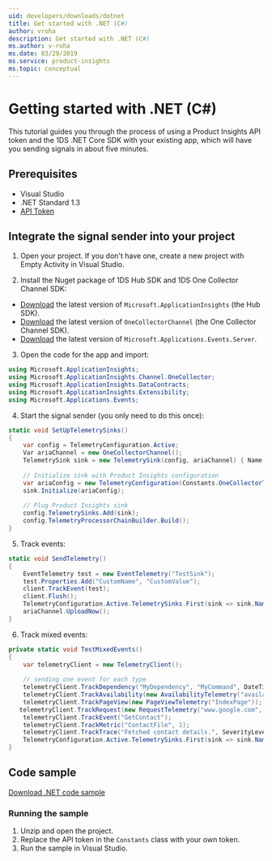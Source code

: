 ```yaml
---
uid: developers/downloads/dotnet
title: Get started with .NET (C#)
author: vroha
description: Get started with .NET (C#)
ms.author: v-roha
ms.date: 03/29/2019
ms.service: product-insights
ms.topic: conceptual
---
```

# Getting started with .NET (C#)

This tutorial guides you through the process of using a Product Insights API token and the 1DS .NET Core SDK with your existing app, which will have you sending signals in about five minutes. 
 
## Prerequisites 
* Visual Studio 
* .NET Standard 1.3  
* [API Token](xref:developers/downloads/api-token)

## Integrate the signal sender into your project

1. Open your project. If you don't have one, create a new project with Empty Activity in Visual Studio. 
 
2. Install the Nuget package of 1DS Hub SDK and 1DS One Collector Channel SDK: 
* [Download](https://www.nuget.org/packages/Microsoft.ApplicationInsights/) the latest version of `Microsoft.ApplicationInsights` (the Hub SDK).
* [Download](https://msasg.pkgs.visualstudio.com/_packaging/1DSOneCollectorChannel/nuget/v3/index.json) the latest version of `OneCollectorChannel` (the One Collector Channel SDK).
* [Download](https://msasg.pkgs.visualstudio.com/_packaging/OneSDK/nuget/v3/index.json) the latest version of `Microsoft.Applications.Events.Server`.

3. Open the code for the app and import: 

```csharp
using Microsoft.ApplicationInsights; 
using Microsoft.ApplicationInsights.Channel.OneCollector; 
using Microsoft.ApplicationInsights.DataContracts; 
using Microsoft.ApplicationInsights.Extensibility; 
using Microsoft.Applications.Events; 
```

4. Start the signal sender (you only need to do this once):

```csharp
static void SetUpTelemetrySinks() 
{ 
    var config = TelemetryConfiguration.Active; 
    Var ariaChannel = new OneCollectorChannel(); 
    TelemetrySink sink = new TelemetrySink(config, ariaChannel) { Name = "AriaSink" }; 
  
    // Initialize sink with Product Insights configuration 
    var ariaConfig = new TelemetryConfiguration(Constants.OneCollectorTenant); 
    sink.Initialize(ariaConfig); 
  
    // Plug Product Insights sink 
    config.TelemetrySinks.Add(sink); 
    config.TelemetryProcessorChainBuilder.Build(); 
} 
```

5. Track events: 

```csharp
static void SendTelemetry() 
{ 
    EventTelemetry test = new EventTelemetry("TestSink"); 
    test.Properties.Add("CustomName", "CustomValue"); 
    client.TrackEvent(test); 
    client.Flush(); 
    TelemetryConfiguration.Active.TelemetrySinks.First(sink => sink.Name == "AriaSink").TelemetryChannel.Flush();  
    ariaChannel.UploadNow(); 
} 
```

6. Track mixed events:

```csharp
private static void TestMixedEvents() 
{ 
    var telemetryClient = new TelemetryClient(); 
             
    // sending one event for each type 
    telemetryClient.TrackDependency("MyDependency", "MyCommand", DateTimeOffset.Now, TimeSpan.FromMilliseconds(1), success: true); 
    telemetryClient.TrackAvailability(new AvailabilityTelemetry("availabilityName", DateTime.Now, new TimeSpan(1021), "localhost", true, "this is a message")); 
    telemetryClient.TrackPageView(new PageViewTelemetry("IndexPage")); 
   telemetryClient.TrackRequest(new RequestTelemetry("www.google.com", DateTime.Now, new TimeSpan(12312), "200", true)); 
    telemetryClient.TrackEvent("GetContact"); 
    telemetryClient.TrackMetric("ContactFile", 1); 
    telemetryClient.TrackTrace("Fetched contact details.", SeverityLevel.Information); 
    TelemetryConfiguration.Active.TelemetrySinks.First(sink => sink.Name == "AriaSink").TelemetryChannel.Flush(); 
} 
```

## Code sample

[Download .NET code sample](https://ariamediahost.blob.core.windows.net/sdk/ProductInsightsSamples/DotNetSample.zip)

### Running the sample

1. Unzip and open the project.
2. Replace the API token in the `Constants` class with your own token. 
3. Run the sample in Visual Studio.
